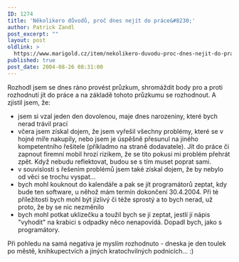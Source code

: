 ```yaml
---
ID: 1274
title: 'Několikero důvodů, proč dnes nejít do práce&#8230;'
author: Patrick Zandl
post_excerpt: ""
layout: post
oldlink: >
  https://www.marigold.cz/item/nekolikero-duvodu-proc-dnes-nejit-do-prace
published: true
post_date: 2004-08-26 08:31:00
---
```

<p>
Rozhodl jsem se dnes ráno provést průzkum, shromáždit body pro a proti rozhodnutí jít do práce a na základě tohoto průzkumu se rozhodnout. A zjistil jsem, že:</p>

<ul>
<li>jsem si vzal jeden den dovolenou, maje dnes narozeniny, které bych nerad trávil prací</li>
<li>včera jsem získal dojem, že jsem vyřešil všechny problémy, které se v hojné míře nakupily, nebo jsem je úspěšně přesunul na jiného kompetentního řešitele (příkladmo na straně dodavatele). Jít do práce či zapnout firemní mobil hrozí rizikem, že se tito pokusí mi problém přehrát zpět. Když nebudu reflektovat, budou se s tím muset poprat sami.</li>
<li>v souvislosti s řešením problémů jsem také získal dojem, že by nebylo od věci se trochu vyspat...</li>
<li>bych mohl kouknout do kalendáře a pak se jít programátorů zeptat, kdy bude ten software, u něhož mám termín dokončení 30.4.2004. Při té příležitosti bych mohl být jízlivý či téže sprostý a to bych nerad, už proto, že by se nic nezměnilo</li>
<li>bych mohl potkat uklizečku a toužil bych se jí zeptat, jestlí jí nápis "vyhodit" na krabici s odpadky něco nenapovídá. Dopadl bych, jako s programátory. </li>
</ul>
<p>
Při pohledu na samá negativa je myslím rozhodnuto - dneska je den toulek po městě, knihkupectvích a jiných kratochvilných podnicích... :)</p>
